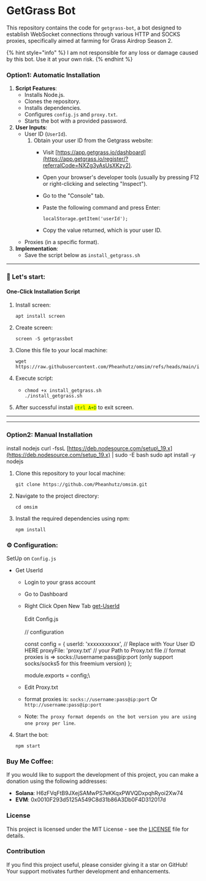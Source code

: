 # GetGrass Bot

This repository contains the code for `getgrass-bot`, a bot designed to establish WebSocket connections through various HTTP and SOCKS proxies, specifically aimed at farming for Grass Airdrop Season 2.

{% hint style="info" %}
I am not responsible for any loss or damage caused by this bot. Use it at your own risk.
{% endhint %}

### Option1: Automatic Installation

1. **Script Features**:
   * Installs Node.js.
   * Clones the repository.
   * Installs dependencies.
   * Configures `config.js` and `proxy.txt`.
   * Starts the bot with a provided password.
2. **User Inputs**:
   * User ID (`UserId`).&#x20;
     1. Obtain your user ID from the Getgrass website:
        * Visit [https://app.getgrass.io/dashboard](https://app.getgrass.io/register/?referralCode=NXZg3yAsUsXKzy2).
        * Open your browser's developer tools (usually by pressing F12 or right-clicking and selecting "Inspect").
        * Go to the "Console" tab.
        *   Paste the following command and press Enter:

            ```
            localStorage.getItem('userId');
            ```
        * Copy the value returned, which is your user ID.
   * Proxies (in a specific format).
3. **Implementation**:
   * Save the script below as `install_getgrass.sh`

***

### 🤔 Let's start:

#### **One-Click Installation Script**

1.  Install screen:

    ```
    apt install screen 
    ```
2.  Create screen:

    ```
    screen -S getgrassbot
    ```
3.  Clone this file to your local machine:

    ```
    wget https://raw.githubusercontent.com/Pheanhutz/omsim/refs/heads/main/install_getgrass.sh
    ```
4. Execute script:
   * ```
     chmod +x install_getgrass.sh
     ./install_getgrass.sh
     ```
5.  After successful install <mark style="color:green;">`ctrl A+D`</mark> to exit screen.



***

***

### Option2: Manual Installation

install nodejs curl -fssL [https://deb.nodesource.com/setup\_19.x](https://deb.nodesource.com/setup_19.x) | sudo -E bash sudo apt install -y nodejs

1.  Clone this repository to your local machine:

    ```
    git clone https://github.com/Pheanhutz/omsim.git
    ```
2.  Navigate to the project directory:

    ```
    cd omsim
    ```
3.  Install the required dependencies using npm:

    ```
    npm install
    ```

### ⚙️ Configuration:

SetUp on `Config.js`

* Get UserId
  * Login to your grass account
  * Go to Dashboard
  *   Right Click Open New Tab [get-UserId](https://api.getgrass.io/retrieveUser)\
      \
      Edit Config.js\
      \
      // configuration

      const config = { userId: 'xxxxxxxxxxx', // Replace with Your User ID HERE proxyFile: 'proxy.txt' // your Path to Proxy.txt file // format proxies is => socks://username:pass@ip:port (only support socks/socks5 for this freemium version) };

      module.exports = config;\

  * Edit Proxy.txt
  * format proxies is: `socks://username:pass@ip:port` Or `http://username:pass@ip:port`
  * Note: `The proxy format depends on the bot version you are using one proxy per line`.

4.  Start the bot:

    ```
    npm start
    ```

### Buy Me Coffee:

If you would like to support the development of this project, you can make a donation using the following addresses:

* **Solana**: H6zFVqFtB9JXejSAMwPS7eKKqxPWVQDxpqhRyoi2Xw74
* **EVM**: 0x0010F293d5125A549C8d31b86A3Db0F4D312017d

### License

This project is licensed under the MIT License - see the [LICENSE](https://github.com/dante4rt/getgrass-bot/blob/main/LICENSE) file for details.

### Contribution

If you find this project useful, please consider giving it a star on GitHub! Your support motivates further development and enhancements.
